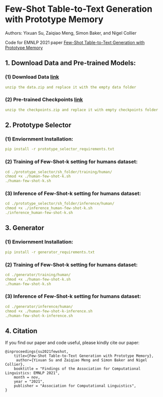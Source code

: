 # Few-Shot Table-to-Text Generation with Prototype Memory
Authors: Yixuan Su, Zaiqiao Meng, Simon Baker, and Nigel Collier

Code for EMNLP 2021 paper [Few-Shot Table-to-Text Generation with Prototype Memory](https://arxiv.org/abs/2108.12516)

## 1. Download Data and Pre-trained Models:
### (1) Download Data [link](https://drive.google.com/file/d/10Q0s6bHP4bhzxurlgrT1XKQ9hzCpPylw/view?usp=sharing)
```yaml
unzip the data.zip and replace it with the empty data folder
```
### (2) Pre-trained Checkpoints [link](https://drive.google.com/file/d/1ip8muvfeI5IOFfOc6i-jRRz_BJZ5IsqN/view?usp=sharing)
```yaml
unzip the checkpoints.zip and replace it with empty checkpoints folder
```

## 2. Prototype Selector
### (1) Enviornment Installation: 
```yaml
pip install -r prototype_selector_requirements.txt
```
### (2) Training of Few-Shot-k setting for humans dataset: 
```yaml
cd ./prototype_selector/sh_folder/training/human/
chmod +x ./human-few-shot-k.sh
./human-few-shot-k.sh
```
### (3) Inference of Few-Shot-k setting for humans dataset:
```yaml
cd ./prototype_selector/sh_folder/inference/human/
chmod +x ./inference_human-few-shot-k.sh
./inference_human-few-shot-k.sh
```

## 3. Generator
### (1) Enviornment Installation: 
```yaml
pip install -r generator_requirements.txt
```
### (2) Training of Few-Shot-k setting for humans dataset: 
```yaml
cd ./generator/training/human/
chmod +x ./human-few-shot-k.sh
./human-few-shot-k.sh
```
### (3) Inference of Few-Shot-k setting for humans dataset:
```yaml
cd ./generator/inference/human/
chmod +x ./human-few-shot-k-inference.sh
./human-few-shot-k-inference.sh
```

## 4. Citation
If you find our paper and code useful, please kindly cite our paper:

    @inproceedings{su2021fewshot,
        title={Few-Shot Table-to-Text Generation with Prototype Memory}, 
         author={Yixuan Su and Zaiqiao Meng and Simon Baker and Nigel Collier},
        booktitle = "Findings of the Association for Computational Linguistics: EMNLP 2021",
        month = nov,
        year = "2021",
        publisher = "Association for Computational Linguistics",
    }
